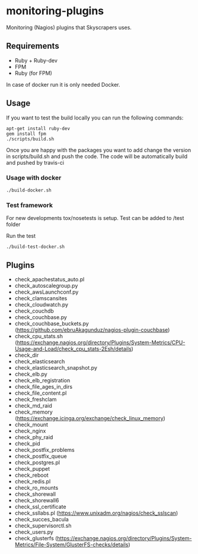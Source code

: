 monitoring-plugins
==================

Monitoring (Nagios) plugins that Skyscrapers uses.

## Requirements

- Ruby + Ruby-dev
- FPM
- Ruby (for FPM)

In case of docker run it is only needed Docker.

## Usage
If you want to test the build locally you can run the following commands:
```
apt-get install ruby-dev
gem install fpm
./scripts/build.sh
```

Once you are happy with the packages you want to add change the version in scripts/build.sh and push the code.
The code will be automatically build and pushed by travis-ci
### Usage with docker

```
./build-docker.sh
```

### Test framework

For new developments tox/nosetests is setup. Test can be added to /test folder

Run the test
```
./build-test-docker.sh
```


## Plugins

- check_apachestatus_auto.pl
- check_autoscalegroup.py
- check_awsLaunchconf.py
- check_clamscansites
- check_cloudwatch.py
- check_couchdb
- check_couchbase.py
- check_couchbase_buckets.py (https://github.com/ebruAkagunduz/nagios-plugin-couchbase)
- check_cpu_stats.sh (https://exchange.nagios.org/directory/Plugins/System-Metrics/CPU-Usage-and-Load/check_cpu_stats-2Esh/details)
- check_dir
- check_elasticsearch
- check_elasticsearch_snapshot.py
- check_elb.py
- check_elb_registration
- check_file_ages_in_dirs
- check_file_content.pl
- check_freshclam
- check_md_raid
- check_memory (https://exchange.icinga.org/exchange/check_linux_memory)
- check_mount
- check_nginx
- check_phy_raid
- check_pid
- check_postfix_problems
- check_postfix_queue
- check_postgres.pl
- check_puppet
- check_reboot
- check_redis.pl
- check_ro_mounts
- check_shorewall
- check_shorewall6
- check_ssl_certificate
- check_ssllabs.pl (https://www.unixadm.org/nagios/check_sslscan)
- check_succes_bacula
- check_supervisorctl.sh
- check_users.py
- check_glusterfs (https://exchange.nagios.org/directory/Plugins/System-Metrics/File-System/GlusterFS-checks/details)
